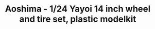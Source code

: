 ---
layout: product
title: "Aoshima - 1/24 Yayoi 14 inch wheel and tire set, plastic modelkit"
price: "TBA" 
desc: "N/A"
img_path: "/assets/img/AO52563.jpg"
brand: "N/A"
available: false
special_offer: false
new: false
soon: false
cat: "010000"
subcat: "013700"
subsubcat: "0N/A"
sifra: "AO52563"
popular: false
---